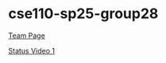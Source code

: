 # cse110-sp25-group28

[Team Page](https://cse110-sp25-group28.github.io/cse110-sp25-group28/admin/team)

[Status Video 1](https://www.youtube.com/watch?v=K7wuVDzI_fQ)
